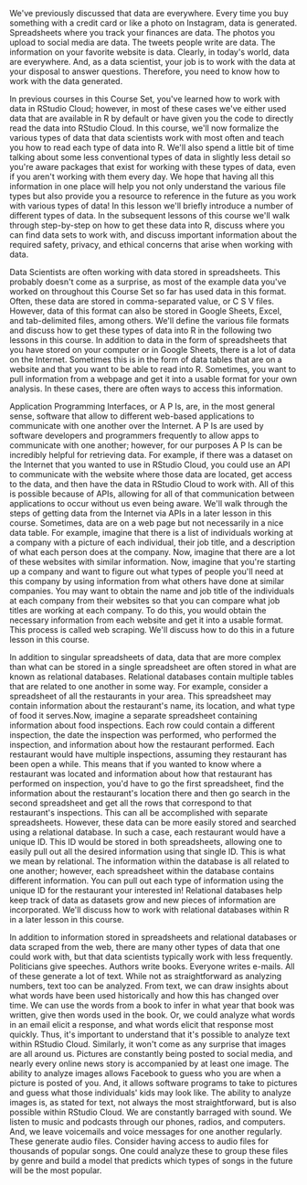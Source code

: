 We've previously discussed that data are everywhere. Every time you buy something with a credit card or like a photo on Instagram, data is generated. Spreadsheets where you track your finances are data. The photos you upload to social media are data. The tweets people write are data. The information on your favorite website is data. Clearly, in today's world, data are everywhere. And, as a data scientist, your job is to work with the data at your disposal to answer questions. Therefore, you need to know how to work with the data generated. 

In previous courses in this Course Set, you've learned how to work with data in RStudio Cloud; however, in most of these cases we've either used data that are available in R by default or have given you the code to directly read the data into RStudio Cloud. In this course, we'll now formalize the various types of data that data scientists work with most often and teach you how to read each type of data into R. We'll also spend a little bit of time talking about some less conventional types of data in slightly less detail so you're aware packages that exist for working with these types of data, even if you aren't working with them every day. We hope that having all this information in one place will help you not only understand the various file types but also provide you a resource to reference in the future as you work with various types of data! In this lesson we'll briefly introduce a number of different types of data. In the subsequent lessons of this course we'll walk through step-by-step on how to get these data into R,  discuss where you can find data sets to work with, and discuss important information about the required safety, privacy, and ethical concerns that arise when working with data.

Data Scientists are often working with data stored in spreadsheets. This probably doesn't come as a surprise, as most of the example data you've worked on throughout this Course Set so far has used data in this format. Often, these data are stored in comma-separated value, or C S V files. However, data of this format can also be stored in Google Sheets, Excel, and tab-delimited files, among others. We'll define the various file formats and discuss how to get these types of data into R in the following two lessons in this course. In addition to data in the form of spreadsheets that you have stored on your computer or in Google Sheets, there is a lot of data on the Internet. Sometimes this is in the form of data tables that are on a website and that you want to be able to read into R. Sometimes, you want to pull information from a webpage and get it into a usable format for your own analysis. In these cases, there are often ways to access this information.

Application Programming Interfaces, or A P Is, are, in the most general sense, software that allow to different web-based applications to communicate with one another over the Internet. A P Is are used by software developers and programmers frequently to allow apps to communicate with one another; however, for our purposes A P Is can be incredibly helpful for retrieving data. For example, if there was a dataset on the Internet that you wanted to use in RStudio Cloud, you could use an API to communicate with the website where those data are located, get access to the data, and then have the data in RStudio Cloud to work with. All of this is possible because of APIs, allowing for all of that communication between applications to occur without us even being aware. We'll walk through the steps of getting data from the Internet via APIs in a later lesson in this course. Sometimes, data are on a web page but not necessarily in a nice data table. For example, imagine that there is a list of individuals working at a company with a picture of each individual, their job title, and a description of what each person does at the company. Now, imagine that there are a lot of these websites with similar information. Now, imagine that you're starting up a company and want to figure out what types of people you'll need at this company by using information from what others have done at similar companies. You may want to obtain the name and job title of the individuals at each company from their websites so that you can compare what job titles are working at each company. To do this, you would obtain the necessary information from each website and get it into a usable format. This process is called web scraping. We'll discuss how to do this in a future lesson in this course.

In addition to singular spreadsheets of data, data that are more complex than what can be stored in a single spreadsheet are often stored in what are known as relational databases. Relational databases contain multiple tables that are related to one another in some way. For example, consider a spreadsheet of all the restaurants in your area. This spreadsheet may contain information about the restaurant's name, its location, and what type of food it serves.Now, imagine a separate spreadsheet containing information about food inspections. Each row could contain a different inspection, the date the inspection was performed, who performed the inspection, and information about how the restaurant performed. Each restaurant would have multiple inspections, assuming they restaurant has been open a while. This means that if you wanted to know where a restaurant was located and information about how that restaurant has performed on inspection, you'd have to go the first spreadsheet, find the information about the restaurant's location there and then go search in the second spreadsheet and get all the rows that correspond to that restaurant's inspections. This can all be accomplished with separate spreadsheets. However, these data can be more easily stored and searched using a relational database. In such a case, each restaurant would have a unique ID. This ID would be stored in both spreadsheets, allowing one to easily pull out all the desired information using that single ID. This is what we mean by relational. The information within the database is all related to one another; however, each spreadsheet within the database contains different information. You can pull out each type of information using the unique ID for the restaurant your interested in! Relational databases help keep track of data as datasets grow and new pieces of information are incorporated. We'll discuss how to work with relational databases within R in a later lesson in this course.

In addition to information stored in spreadsheets and relational databases or data scraped from the web, there are many other types of data that one could work with, but that data scientists typically work with less frequently. Politicians give speeches. Authors write books. Everyone writes e-mails. All of these generate a lot of text. While not as straightforward as analyzing numbers, text too can be analyzed. From text, we can draw insights about what words have been used historically and how this has changed over time. We can use the words from a book to infer in what year that book was written, give then words used in the book. Or, we could analyze what words in an email elicit a response, and what words elicit that response most quickly. Thus, it's important to understand that it's possible to analyze text within RStudio Cloud. Similarly, it won't come as any surprise that images are all around us. Pictures are constantly being posted to social media, and nearly every online news story is accompanied by at least one image. The ability to analyze images allows Facebook to guess who you are when a picture is posted of you. And, it allows software programs to take to pictures and guess what those individuals' kids may look like. The ability to analyze images is, as stated for text, not always the most straightforward, but is also possible within RStudio Cloud. We are constantly barraged with sound. We listen to music and podcasts through our phones, radios, and computers. And, we leave voicemails and voice messages for one another regularly. These generate audio files. Consider having access to audio files for thousands of popular songs. One could analyze these to group these files by genre and build a model that predicts which types of songs in the future will be the most popular. 